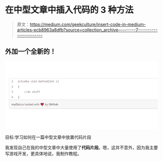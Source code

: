 # 在中型文章中插入代码的 3 种方法

> 原文：<https://medium.com/geekculture/insert-code-in-medium-articles-ecb8963a8dfb?source=collection_archive---------7----------------------->

## 外加一个全新的！

![](img/3b01a76c3fdf94535b79f506b257c787.png)

目标:学习如何在一篇中型文章中放置代码片段

我发现自己在我的中型文章中大量使用了**代码片段**。嗯，这并不意外，因为我主要写游戏开发，更具体地说，我制作教程。